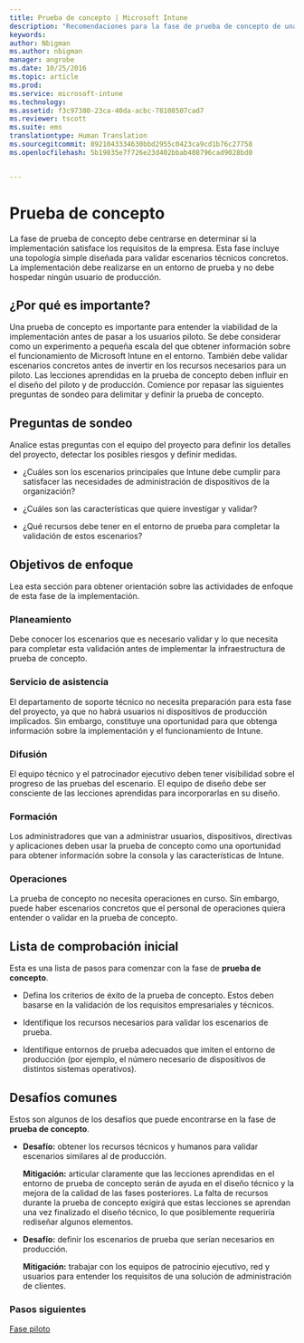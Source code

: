 ```yaml
---
title: Prueba de concepto | Microsoft Intune
description: "Recomendaciones para la fase de prueba de concepto de una implementación de Intune."
keywords: 
author: Nbigman
ms.author: nbigman
manager: angrobe
ms.date: 10/25/2016
ms.topic: article
ms.prod: 
ms.service: microsoft-intune
ms.technology: 
ms.assetid: f3c97380-23ca-40da-acbc-78108507cad7
ms.reviewer: tscott
ms.suite: ems
translationtype: Human Translation
ms.sourcegitcommit: 8921043334630bbd2955c0423ca9cd1b76c27758
ms.openlocfilehash: 5b19835e7f726e23d402bbab408796cad9028bd0


---
```


# Prueba de concepto
La fase de prueba de concepto debe centrarse en determinar si la implementación satisface los requisitos de la empresa. Esta fase incluye una topología simple diseñada para validar escenarios técnicos concretos.  La implementación debe realizarse en un entorno de prueba y no debe hospedar ningún usuario de producción.

## ¿Por qué es importante?
Una prueba de concepto es importante para entender la viabilidad de la implementación antes de pasar a los usuarios piloto. Se debe considerar como un experimento a pequeña escala del que obtener información sobre el funcionamiento de Microsoft Intune en el entorno. También debe validar escenarios concretos antes de invertir en los recursos necesarios para un piloto. Las lecciones aprendidas en la prueba de concepto deben influir en el diseño del piloto y de producción.
Comience por repasar las siguientes preguntas de sondeo para delimitar y definir la prueba de concepto.

## Preguntas de sondeo
Analice estas preguntas con el equipo del proyecto para definir los detalles del proyecto, detectar los posibles riesgos y definir medidas.

-   ¿Cuáles son los escenarios principales que Intune debe cumplir para satisfacer las necesidades de administración de dispositivos de la organización?

-   ¿Cuáles son las características que quiere investigar y validar?

-   ¿Qué recursos debe tener en el entorno de prueba para completar la validación de estos escenarios?

## Objetivos de enfoque
Lea esta sección para obtener orientación sobre las actividades de enfoque de esta fase de la implementación.

### Planeamiento
Debe conocer los escenarios que es necesario validar y lo que necesita para completar esta validación antes de implementar la infraestructura de prueba de concepto.

### Servicio de asistencia
El departamento de soporte técnico no necesita preparación para esta fase del proyecto, ya que no habrá usuarios ni dispositivos de producción implicados. Sin embargo, constituye una oportunidad para que obtenga información sobre la implementación y el funcionamiento de Intune.

### Difusión
El equipo técnico y el patrocinador ejecutivo deben tener visibilidad sobre el progreso de las pruebas del escenario. El equipo de diseño debe ser consciente de las lecciones aprendidas para incorporarlas en su diseño.

### Formación
Los administradores que van a administrar usuarios, dispositivos, directivas y aplicaciones deben usar la prueba de concepto como una oportunidad para obtener información sobre la consola y las características de Intune.

### Operaciones
La prueba de concepto no necesita operaciones en curso. Sin embargo, puede haber escenarios concretos que el personal de operaciones quiera entender o validar en la prueba de concepto.

## Lista de comprobación inicial
Esta es una lista de pasos para comenzar con la fase de **prueba de concepto**.

-   Defina los criterios de éxito de la prueba de concepto. Estos deben basarse en la validación de los requisitos empresariales y técnicos.

-   Identifique los recursos necesarios para validar los escenarios de prueba.

-   Identifique entornos de prueba adecuados que imiten el entorno de producción (por ejemplo, el número necesario de dispositivos de distintos sistemas operativos).

## Desafíos comunes
Estos son algunos de los desafíos que puede encontrarse en la fase de **prueba de concepto**.

-   **Desafío:** obtener los recursos técnicos y humanos para validar escenarios similares al de producción.

    **Mitigación:** articular claramente que las lecciones aprendidas en el entorno de prueba de concepto serán de ayuda en el diseño técnico y la mejora de la calidad de las fases posteriores. La falta de recursos durante la prueba de concepto exigirá que estas lecciones se aprendan una vez finalizado el diseño técnico, lo que posiblemente requeriría rediseñar algunos elementos.

-   **Desafío:** definir los escenarios de prueba que serían necesarios en producción.

    **Mitigación:** trabajar con los equipos de patrocinio ejecutivo, red y usuarios para entender los requisitos de una solución de administración de clientes.

### Pasos siguientes
[Fase piloto](pilot.md)



<!--HONumber=Oct16_HO4-->


